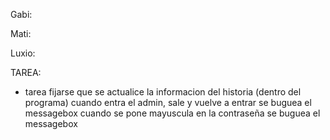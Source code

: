 Gabi: 


Mati:

Luxio: 

TAREA:
+ tarea
fijarse que se actualice la informacion del historia (dentro del programa)
cuando entra el admin, sale y vuelve a entrar se buguea el messagebox
cuando se pone mayuscula en la contraseña se buguea el messagebox
